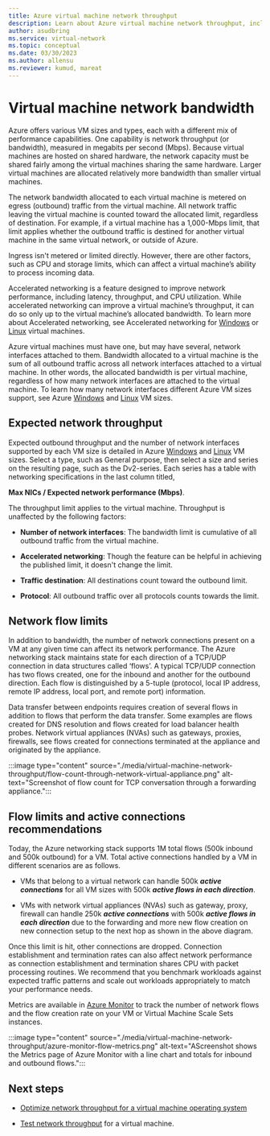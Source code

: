 ```yaml
---
title: Azure virtual machine network throughput
description: Learn about Azure virtual machine network throughput, including how bandwidth is allocated to a virtual machine.
author: asudbring
ms.service: virtual-network
ms.topic: conceptual
ms.date: 03/30/2023
ms.author: allensu
ms.reviewer: kumud, mareat
---
```


# Virtual machine network bandwidth

Azure offers various VM sizes and types, each with a different mix of performance capabilities. One capability is network throughput (or bandwidth), measured in megabits per second (Mbps). Because virtual machines are hosted on shared hardware, the network capacity must be shared fairly among the virtual machines sharing the same hardware. Larger virtual machines are allocated relatively more bandwidth than smaller virtual machines.
 
The network bandwidth allocated to each virtual machine is metered on egress (outbound) traffic from the virtual machine. All network traffic leaving the virtual machine is counted toward the allocated limit, regardless of destination. For example, if a virtual machine has a 1,000-Mbps limit, that limit applies whether the outbound traffic is destined for another virtual machine in the same virtual network, or outside of Azure.
 
Ingress isn't metered or limited directly. However, there are other factors, such as CPU and storage limits, which can affect a virtual machine’s ability to process incoming data.

Accelerated networking is a feature designed to improve network performance, including latency, throughput, and CPU utilization. While accelerated networking can improve a virtual machine’s throughput, it can do so only up to the virtual machine’s allocated bandwidth. To learn more about Accelerated networking, see Accelerated networking for [Windows](create-vm-accelerated-networking-powershell.md) or [Linux](create-vm-accelerated-networking-cli.md) virtual machines.
 
Azure virtual machines must have one, but may have several, network interfaces attached to them. Bandwidth allocated to a virtual machine is the sum of all outbound traffic across all network interfaces attached to a virtual machine. In other words, the allocated bandwidth is per virtual machine, regardless of how many network interfaces are attached to the virtual machine. To learn how many network interfaces different Azure VM sizes support, see Azure [Windows](../virtual-machines/sizes.md?toc=%2fazure%2fvirtual-network%2ftoc.json) and [Linux](../virtual-machines/sizes.md?toc=%2fazure%2fvirtual-network%2ftoc.json) VM sizes. 

## Expected network throughput

Expected outbound throughput and the number of network interfaces supported by each VM size is detailed in Azure [Windows](../virtual-machines/sizes.md?toc=%2fazure%2fvirtual-network%2ftoc.json) and [Linux](../virtual-machines/sizes.md?toc=%2fazure%2fvirtual-network%2ftoc.json) VM sizes. Select a type, such as General purpose, then select a size and series on the resulting page, such as the Dv2-series. Each series has a table with networking specifications in the last column titled,

**Max NICs / Expected network performance (Mbps)**. 

The throughput limit applies to the virtual machine. Throughput is unaffected by the following factors:

- **Number of network interfaces**: The bandwidth limit is cumulative of all outbound traffic from the virtual machine.

- **Accelerated networking**: Though the feature can be helpful in achieving the published limit, it doesn't change the limit.

- **Traffic destination**: All destinations count toward the outbound limit.

- **Protocol**: All outbound traffic over all protocols counts towards the limit.

## Network flow limits

In addition to bandwidth, the number of network connections present on a VM at any given time can affect its network performance. The Azure networking stack maintains state for each direction of a TCP/UDP connection in data structures called ‘flows’. A typical TCP/UDP connection has two flows created, one for the inbound and another for the outbound direction. Each flow is distinguished by a 5-tuple (protocol, local IP address, remote IP address, local port, and remote port) information.

Data transfer between endpoints requires creation of several flows in addition to flows that perform the data transfer. Some examples are flows created for DNS resolution and flows created for load balancer health probes. Network virtual appliances (NVAs) such as gateways, proxies, firewalls, see flows created for connections terminated at the appliance and originated by the appliance. 

:::image type="content" source="./media/virtual-machine-network-throughput/flow-count-through-network-virtual-appliance.png" alt-text="Screenshot of flow count for TCP conversation through a forwarding appliance.":::

## Flow limits and active connections recommendations

Today, the Azure networking stack supports 1M total flows (500k inbound and 500k outbound) for a VM. Total active connections handled by a VM in different scenarios are as follows.

- VMs that belong to a virtual network can handle 500k ***active connections*** for all VM sizes with 500k ***active flows in each direction***.  

- VMs with network virtual appliances (NVAs) such as gateway, proxy, firewall can handle 250k ***active connections*** with 500k ***active flows in each direction*** due to the forwarding and more new flow creation on new connection setup to the next hop as shown in the above diagram. 

Once this limit is hit, other connections are dropped. Connection establishment and termination rates can also affect network performance as connection establishment and termination shares CPU with packet processing routines. We recommend that you benchmark workloads against expected traffic patterns and scale out workloads appropriately to match your performance needs.

Metrics are available in [Azure Monitor](../azure-monitor/essentials/metrics-supported.md#microsoftcomputevirtualmachines) to track the number of network flows and the flow creation rate on your VM or Virtual Machine Scale Sets instances.

:::image type="content" source="./media/virtual-machine-network-throughput/azure-monitor-flow-metrics.png" alt-text="AScreenshot shows the Metrics page of Azure Monitor with a line chart and totals for inbound and outbound flows.":::

## Next steps

- [Optimize network throughput for a virtual machine operating system](virtual-network-optimize-network-bandwidth.md)

- [Test network throughput](virtual-network-bandwidth-testing.md) for a virtual machine.

